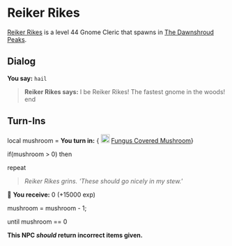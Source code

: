 # Reiker Rikes



[Reiker Rikes](/npc/174055) is a level 44 Gnome Cleric that spawns in [The Dawnshroud Peaks](/zone/174).






## Dialog

**You say:** `hail`



>**Reiker Rikes says:** I be Reiker Rikes! The fastest gnome in the woods!
end



## Turn-Ins



local mushroom =  **You turn in:**  { <img style="background:url(/static/icons/blank_slot.gif);width:20px;height:20px;" src="/static/icons/item_1206.png" alt="" /> <a
                                href="/item/31479" data-url="31479" class="tooltip-link link">Fungus Covered Mushroom</a>}



if(mushroom > 0) then


repeat



>*Reiker Rikes grins. 'These should go nicely in my stew.'*



 &#127873; **You receive:** 0 (+15000 exp)

 



mushroom = mushroom - 1;


until mushroom == 0



**This NPC *should* return incorrect items given.**
